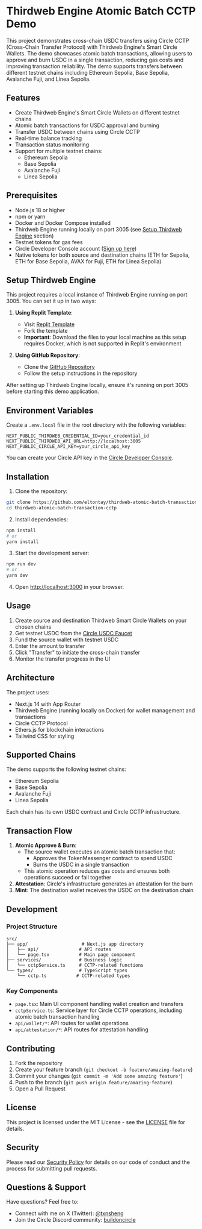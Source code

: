 # Thirdweb Engine Atomic Batch CCTP Demo

This project demonstrates cross-chain USDC transfers using Circle CCTP (Cross-Chain Transfer Protocol) with Thirdweb Engine's Smart Circle Wallets. The demo showcases atomic batch transactions, allowing users to approve and burn USDC in a single transaction, reducing gas costs and improving transaction reliability. The demo supports transfers between different testnet chains including Ethereum Sepolia, Base Sepolia, Avalanche Fuji, and Linea Sepolia.

## Features

- Create Thirdweb Engine's Smart Circle Wallets on different testnet chains
- Atomic batch transactions for USDC approval and burning
- Transfer USDC between chains using Circle CCTP
- Real-time balance tracking
- Transaction status monitoring
- Support for multiple testnet chains:
  - Ethereum Sepolia
  - Base Sepolia
  - Avalanche Fuji
  - Linea Sepolia

## Prerequisites

- Node.js 18 or higher
- npm or yarn
- Docker and Docker Compose installed
- Thirdweb Engine running locally on port 3005 (see [Setup Thirdweb Engine](#setup-thirdweb-engine) section)
- Testnet tokens for gas fees
- Circle Developer Console account ([Sign up here](https://console.circle.com/))
- Native tokens for both source and destination chains (ETH for Sepolia, ETH for Base Sepolia, AVAX for Fuji, ETH for Linea Sepolia)

## Setup Thirdweb Engine

This project requires a local instance of Thirdweb Engine running on port 3005. You can set it up in two ways:

1. **Using Replit Template**:
   - Visit [Replit Template](https://replit.com/@buildoncircle/Self-Host-Thirdweb-Engine-with-Programmable-Wallet)
   - Fork the template
   - **Important**: Download the files to your local machine as this setup requires Docker, which is not supported in Replit's environment

2. **Using GitHub Repository**:
   - Clone the [GitHub Repository](https://github.com/eltontay/thirdweb_engine_circle_pw)
   - Follow the setup instructions in the repository

After setting up Thirdweb Engine locally, ensure it's running on port 3005 before starting this demo application.

## Environment Variables

Create a `.env.local` file in the root directory with the following variables:

```env
NEXT_PUBLIC_THIRDWEB_CREDENTIAL_ID=your_credential_id
NEXT_PUBLIC_THIRDWEB_API_URL=http://localhost:3005
NEXT_PUBLIC_CIRCLE_API_KEY=your_circle_api_key
```

You can create your Circle API key in the [Circle Developer Console](https://console.circle.com/).

## Installation

1. Clone the repository:
```bash
git clone https://github.com/eltontay/thirdweb-atomic-batch-transaction-cctp.git
cd thirdweb-atomic-batch-transaction-cctp
```

2. Install dependencies:
```bash
npm install
# or
yarn install
```

3. Start the development server:
```bash
npm run dev
# or
yarn dev
```

4. Open [http://localhost:3000](http://localhost:3000) in your browser.

## Usage

1. Create source and destination Thirdweb Smart Circle Wallets on your chosen chains
2. Get testnet USDC from the [Circle USDC Faucet](https://faucet.circle.com/)
3. Fund the source wallet with testnet USDC
4. Enter the amount to transfer
5. Click "Transfer" to initiate the cross-chain transfer
6. Monitor the transfer progress in the UI

## Architecture

The project uses:
- Next.js 14 with App Router
- Thirdweb Engine (running locally on Docker) for wallet management and transactions
- Circle CCTP Protocol
- Ethers.js for blockchain interactions
- Tailwind CSS for styling

## Supported Chains

The demo supports the following testnet chains:

- Ethereum Sepolia
- Base Sepolia
- Avalanche Fuji
- Linea Sepolia

Each chain has its own USDC contract and Circle CCTP infrastructure.

## Transaction Flow

1. **Atomic Approve & Burn**: 
   - The source wallet executes an atomic batch transaction that:
     - Approves the TokenMessenger contract to spend USDC
     - Burns the USDC in a single transaction
   - This atomic operation reduces gas costs and ensures both operations succeed or fail together
2. **Attestation**: Circle's infrastructure generates an attestation for the burn
3. **Mint**: The destination wallet receives the USDC on the destination chain

## Development

### Project Structure

```
src/
├── app/                    # Next.js app directory
│   ├── api/               # API routes
│   └── page.tsx           # Main page component
├── services/              # Business logic
│   └── cctpService.ts     # CCTP-related functions
└── types/                 # TypeScript types
    └── cctp.ts           # CCTP-related types
```

### Key Components

- `page.tsx`: Main UI component handling wallet creation and transfers
- `cctpService.ts`: Service layer for Circle CCTP operations, including atomic batch transaction handling
- `api/wallet/*`: API routes for wallet operations
- `api/attestation/*`: API routes for attestation handling

## Contributing

1. Fork the repository
2. Create your feature branch (`git checkout -b feature/amazing-feature`)
3. Commit your changes (`git commit -m 'Add some amazing feature'`)
4. Push to the branch (`git push origin feature/amazing-feature`)
5. Open a Pull Request

## License

This project is licensed under the MIT License - see the [LICENSE](LICENSE) file for details.

## Security

Please read our [Security Policy](SECURITY.md) for details on our code of conduct and the process for submitting pull requests.

## Questions & Support

Have questions? Feel free to:
- Connect with me on X (Twitter): [@txnsheng](https://twitter.com/txnsheng)
- Join the Circle Discord community: [buildoncircle](https://discord.gg/@buildoncircle)
